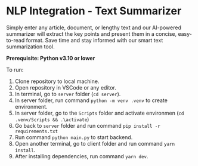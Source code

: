 # NLP Integration - Text Summarizer

Simply enter any article, document, or lengthy text and our AI-powered summarizer will extract the key points and present them in a concise, easy-to-read format. Save time and stay informed with our smart text summarization tool.

**Prerequisite: Python v3.10 or lower**

To run:

1. Clone repository to local machine.
2. Open repository in VSCode or any editor.
3. In terminal, go to `server` folder (`cd server`).
4. In server folder, run command `python -m venv .venv` to create environment.
5. In server folder, go to the `Scripts` folder and activate environmen (`cd .venv/Scripts && .\activate`)
6. Go back to `server` folder and run command `pip install -r requirements.txt`
7. Run command `python main.py` to start backend.
8. Open another terminal, go to client folder and run command `yarn install`.
9. After installing dependencies, run command `yarn dev`.